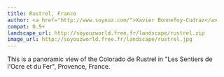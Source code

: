 ```yaml
---
title: Rustrel, France
author: <a href="http://www.soyouz.com/">Xavier Bonnefoy-Cudraz</a>
compat: 0.9+
landscape_url: http://soyouzworld.free.fr/landscape/rustrel.zip
image_url: http://soyouzworld.free.fr/landscape/rustrel.jpg
---
```

This is a panoramic view of the Colorado de Rustrel in "Les Sentiers de l'Ocre et du Fer", Provence, France.
